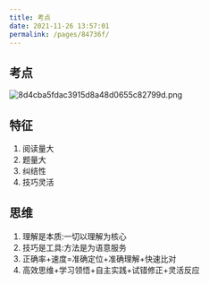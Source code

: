 ```yaml
---
title: 考点
date: 2021-11-26 13:57:01
permalink: /pages/84736f/
---
```

## 考点
![8d4cba5fdac3915d8a48d0655c82799d.png](/JiangSuTest/_resources/8d4cba5fdac3915d8a48d0655c82799d.png)
## 特征
1. 阅读量大
2. 题量大
3. 纠结性
4. 技巧灵活
## 思维
1. 理解是本质:一切以理解为核心
2. 技巧是工具:方法是为语意服务
3. 正确率+速度=准确定位+准确理解+快速比对
4. 高效思维+学习领悟+自主实践+试错修正+灵活反应